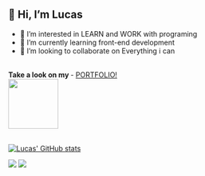 ## <span>👋 Hi, I’m **Lucas**</span>
  
  - 👀 I’m interested in LEARN and WORK with programing
  - 🌱 I’m currently learning front-end development
  - 💞️ I’m looking to collaborate on Everything i can
  <br>
  
  <div display="inline-table">
  <strong>Take a look on my </strong> - <a href="https://lucopdev.github.io/portfolio/index.html" target="_blank">PORTFOLIO!</a>
  </div>
  
  <div display="inline-table">
  <img src="https://images.emojiterra.com/google/noto-emoji/v2.034/128px/1f468-1f4bb.png" width="100" target="_blank">
  </div>
  <BR>
  
  [![Lucas' GitHub stats](https://github-readme-stats.vercel.app/api?username=lucopdev&theme=onedark&show_icons=true)](https://github.com/lucopdev/github-readme-stats)
  
  <a href="https://www.linkedin.com/in/lsrdev/"><img src="https://img.shields.io/badge/LinkedIn-0077B5?style=for-the-badge&logo=linkedin&logoColor=white"></a>
  <a href="https://replit.com/@lucopunk"><img src="https://img.shields.io/badge/replit-667881?style=for-the-badge&logo=replit&logoColor=white"></a>
